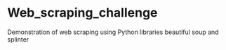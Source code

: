 # Web_scraping_challenge
Demonstration of web scraping using Python libraries beautiful soup and splinter
